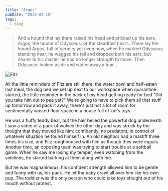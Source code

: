 ```yaml
---
title: "Argos"
pubDate: "2023-03-15"
tags: 
  - blog
---
```


> And a hound that lay there raised his head and pricked up his ears, Argos, the hound of Odysseus, of the steadfast heart…There lay the hound Argos, full of vermin; yet even now, when he marked Odysseus standing near, he wagged his tail and dropped both his ears, but nearer to his master he had no longer strength to move. Then Odysseus looked aside and wiped away a tear…

![Fitz](/assets/images/fitz.jpg)

All the little reminders of Fitz are still there: the water bowl and half-eaten last meal, the dog bed we set up next to our workspace when quarantine started, the little reminder in the back of my head getting ready for bed "Did you take him out to pee yet?" We're going to have to pick them all that stuff up tomorrow and pack it away, there's just not a lot of room for sentimentally wasted floor space in a house full of kid's toys.

He was a fluffy teddy bear, but the hair belied the powerful dog underneath. I saw a video of a pack of wolves the other day and was struck by the thought that they moved like him: confidently, no predators, in control of whatever situation he found himself in. An old neighbor had a mastiff three times his size, and Fitz roughhoused with him as though they were equals. Another time, an opposing team was trying to start trouble at a softball game. When he saw me losing my temper, even watching from the sidelines, he started barking at them along with me.

But he was magnanimous: his confident strength allowed him to be gentle and funny with us, his pack. He let the baby crawl all over him like his own pup. The toddler was the only person who could take toys straight out of his mouth without protest.
